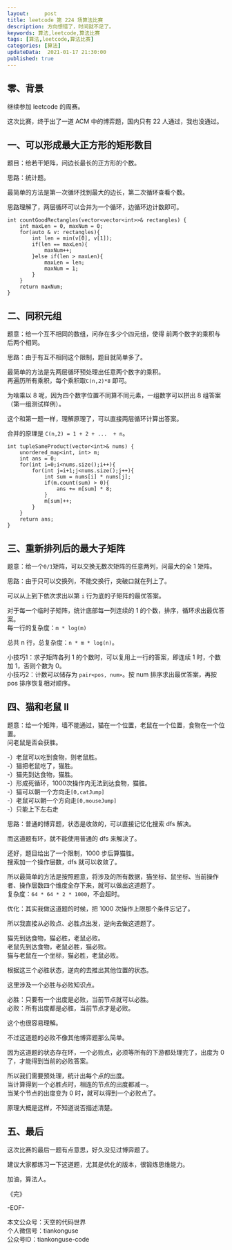 ```yaml
---   
layout:     post  
title: leetcode 第 224 场算法比赛  
description: 方向想错了，时间就不足了。   
keywords: 算法,leetcode,算法比赛  
tags: [算法,leetcode,算法比赛]    
categories: [算法]  
updateData:  2021-01-17 21:30:00  
published: true  
---  
```



## 零、背景  


继续参加 leetcode 的周赛。  


这次比赛，终于出了一道 ACM 中的博弈题，国内只有 22 人通过，我也没通过。  


## 一、可以形成最大正方形的矩形数目  


题目：给若干矩阵，问边长最长的正方形的个数。  


思路：统计题。  


最简单的方法是第一次循环找到最大的边长，第二次循环查看个数。  


思路理解了，两层循环可以合并为一个循环，边循环边计数即可。  


```
int countGoodRectangles(vector<vector<int>>& rectangles) {
    int maxLen = 0, maxNum = 0;
    for(auto & v: rectangles){
        int len = min(v[0], v[1]);
        if(len == maxLen){
            maxNum++;
        }else if(len > maxLen){
            maxLen = len;
            maxNum = 1;
        }
    }
    return maxNum;
}
```


## 二、同积元组  


题意：给一个互不相同的数组，问存在多少个四元组，使得 前两个数字的乘积与后两个相同。  


思路：由于有互不相同这个限制，题目就简单多了。  


最简单的方法是先两层循环预处理出任意两个数字的乘积。  
再遍历所有乘积，每个乘积取`C(n,2)*8` 即可。  


为啥乘以 8 呢，因为四个数字位置不同算不同元素，一组数字可以拼出 8 组答案（第一组测试样例）。  


这个和第一题一样，理解原理了，可以直接两层循环计算出答案。  


合并的原理是 `C(n,2) = 1 + 2 + ...  + n`。  


```
int tupleSameProduct(vector<int>& nums) {
    unordered_map<int, int> m;
    int ans = 0;
    for(int i=0;i<nums.size();i++){
        for(int j=i+1;j<nums.size();j++){
            int sum = nums[i] * nums[j];
            if(m.count(sum) > 0){
                ans += m[sum] * 8;
            }
            m[sum]++;
        }
    }
    return ans;
}
```

## 三、重新排列后的最大子矩阵  


题意：给一个`0/1`矩阵，可以交换无数次矩阵的任意两列，问最大的全 1 矩阵。  


思路：由于只可以交换列，不能交换行，突破口就在列上了。  


可以从上到下依次求出以第 `i` 行为底的子矩阵的最优答案。  


对于每一个临时子矩阵，统计底部每一列连续的 1 的个数，排序，循环求出最优答案。  
每一行的复杂度：`m * log(m)`  



总共 n 行，总复杂度：`n * m * log(n)`。  



小技巧1：求子矩阵各列 1 的个数时，可以复用上一行的答案，即连续 1 时，个数加 1，否则个数为 0。  
小技巧2：计数可以储存为 `pair<pos, num>`。按 num 排序求出最优答案，再按 pos 排序恢复相对顺序。  


## 四、猫和老鼠 II


题意：给一个矩阵，墙不能通过，猫在一个位置，老鼠在一个位置，食物在一个位置。  
问老鼠是否会获胜。  


-）老鼠可以吃到食物，则老鼠胜。  
-）猫把老鼠吃了，猫胜。  
-）猫先到达食物，猫胜。  
-）形成死循环，1000次操作内无法到达食物，猫胜。  
-）猫可以朝一个方向走`[0,catJump]`  
-）老鼠可以朝一个方向走`[0,mouseJump]`  
-）只能上下左右走  


思路：普通的博弈题，状态是收敛的，可以直接记忆化搜索 dfs 解决。  


而这道题有环，就不能使用普通的 dfs 来解决了。  


还好，题目给出了一个限制，1000 步后算猫胜。  
搜索加一个操作层数，dfs 就可以收敛了。  


所以最简单的方法是按照题意，将涉及的所有数据，猫坐标、鼠坐标、当前操作者、操作层数四个维度全存下来，就可以做出这道题了。  
复杂度：`64 * 64 * 2 * 1000`，不会超时。  


优化：其实我做这道题的时候，把 1000 次操作上限那个条件忘记了。  


所以我直接从必败点、必胜点出发，逆向去做这道题了。  


猫先到达食物，猫必胜，老鼠必败。  
老鼠先到达食物，老鼠必胜，猫必败。  
猫与老鼠在一个坐标，猫必胜，老鼠必败。  


根据这三个必胜状态，逆向的去推出其他位置的状态。  


这里涉及一个必胜与必败知识点。  


必胜：只要有一个出度是必败，当前节点就可以必胜。  
必败：所有出度都是必胜，当前节点才是必败。  


这个也很容易理解。  


不过这道题的必败不像其他博弈题那么简单。  


因为这道题的状态存在环，一个必败点，必须等所有的下游都处理完了，出度为 0 了，才能得到当前的必败答案。  


所以我们需要预处理，统计出每个点的出度。  
当计算得到一个必胜点时，相连的节点的出度都减一。  
当某个节点的出度变为 0 时，就可以得到一个必败点了。  


原理大概是这样，不知道说否描述清楚。  


## 五、最后  


这次比赛的最后一题有点意思，好久没见过博弈题了。  


建议大家都练习一下这道题，尤其是优化的版本，很锻炼思维能力。  



加油，算法人。  


《完》  


-EOF-  



本文公众号：天空的代码世界  
个人微信号：tiankonguse  
公众号ID：tiankonguse-code  
  

